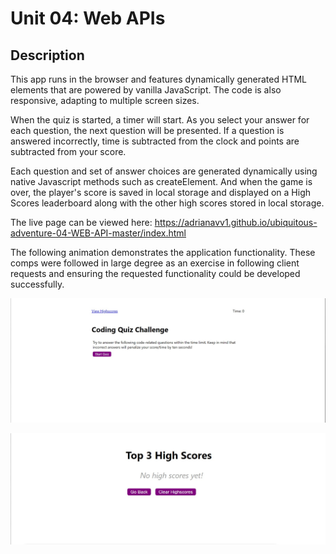 # Unit 04: Web APIs

## Description 

This app runs in the browser and features dynamically generated HTML elements that are powered by vanilla JavaScript. The code is also responsive, adapting to multiple screen sizes.

When the quiz is started, a timer will start. As you select your answer for each question, the next question will be presented. If a question is answered incorrectly, time is subtracted from the clock and points are subtracted from your score.

Each question and set of answer choices are generated dynamically using native Javascript methods such as createElement. And when the game is over, the player's score is saved in local storage and displayed on a High Scores leaderboard along with the other high scores stored in local storage.

The live page can be viewed here: https://adrianavv1.github.io/ubiquitous-adventure-04-WEB-API-master/index.html

The following animation demonstrates the application functionality. These comps were followed in large degree as an exercise in following client requests and ensuring the requested functionality could be developed successfully.

![code quiz](images\codequiz1.jpg)

![codequiz2](images\codequiz.jpg)



